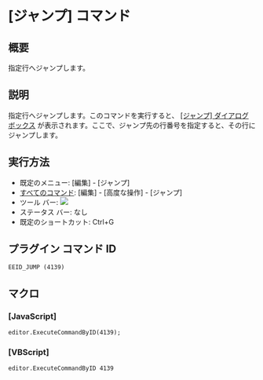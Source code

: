 # \[ジャンプ\] コマンド

## 概要

指定行へジャンプします。

## 説明

指定行へジャンプします。このコマンドを実行すると、 [\[ジャンプ\] ダイアログ ボックス](../../dlg/jump/index) が表示されます。ここで、ジャンプ先の行番号を指定すると、その行にジャンプします。

## 実行方法

- 既定のメニュー: \[編集\] \- \[ジャンプ\]
- [すべてのコマンド](../../glossary/allcommands): \[編集\] \- \[高度な操作\] \- \[ジャンプ\]
- ツール バー: ![](../../images/jump..png)
- ステータス バー: なし
- 既定のショートカット: Ctrl+G

## プラグイン コマンド ID

```
EEID_JUMP (4139)
```

## マクロ

### \[JavaScript\]

```
editor.ExecuteCommandByID(4139);
```

### \[VBScript\]

```
editor.ExecuteCommandByID 4139
```

